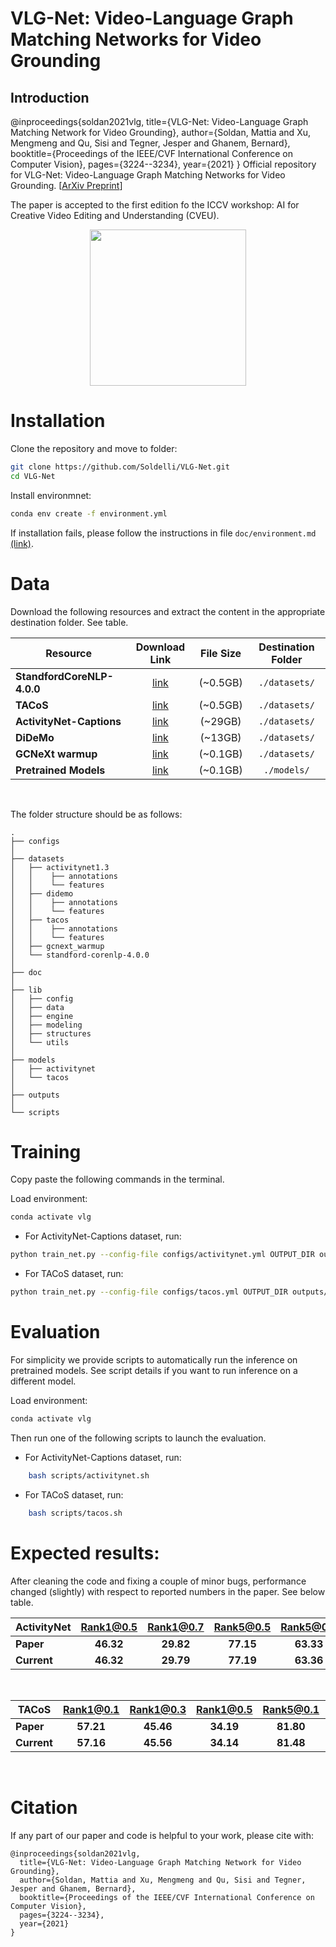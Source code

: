 # VLG-Net: Video-Language Graph Matching Networks for Video Grounding

## Introduction
@inproceedings{soldan2021vlg,
  title={VLG-Net: Video-Language Graph Matching Network for Video Grounding},
  author={Soldan, Mattia and Xu, Mengmeng and Qu, Sisi and Tegner, Jesper and Ghanem, Bernard},
  booktitle={Proceedings of the IEEE/CVF International Conference on Computer Vision},
  pages={3224--3234},
  year={2021}
}
Official repository for VLG-Net: Video-Language Graph Matching Networks for Video Grounding. [[ArXiv Preprint](https://arxiv.org/abs/2011.10132)]

The paper is accepted to the first edition fo the ICCV workshop: AI for Creative Video Editing and Understanding (CVEU).

<div align="center" valign="middle"><img height="250px" src="https://drive.google.com/uc?export=view&id=1rHynEtDmSN1Kn0qsPlYyJUhidMqCOY0m"></div>


# Installation

Clone the repository and move to folder:
```bash
git clone https://github.com/Soldelli/VLG-Net.git
cd VLG-Net
```

Install environmnet:
```bash
conda env create -f environment.yml
```

If installation fails, please follow the instructions in file `doc/environment.md` [(link)](doc/environment.md).

# Data
Download the following resources and extract the content in the appropriate destination folder. See table. 

| **Resource** | Download Link  | File Size | Destination Folder |
| ----         |:-----:         |:-----:    |  :-----:    |
| **StandfordCoreNLP-4.0.0** |  [link](https://drive.google.com/file/d/1lwNSgL4Xvcx-ssEBt1hNhUpcK5Zc2YRU/view?usp=sharing) | (~0.5GB) | `./datasets/`|
| **TACoS**                  |  [link](https://drive.google.com/file/d/1p7Fim1zIojGPH3gUjeQsU3YzZKTIK7Ls/view?usp=sharing) | (~0.5GB) | `./datasets/`|
| **ActivityNet-Captions**   |  [link](https://drive.google.com/file/d/11LmWxRHCOW3fhCi9usTZT2otR4hQHmrF/view?usp=sharing) | (~29GB)  | `./datasets/`|
| **DiDeMo**                 |  [link](https://drive.google.com/file/d/1-GIVOvr-zEKNe7yezYAxg37OJLdE7g4I/view?usp=sharing) | (~13GB)  | `./datasets/`|
| **GCNeXt warmup**          |  [link](https://drive.google.com/file/d/1KLuKR_Wv1-wrAL1qyzN85XN4-GTCavHV/view?usp=sharing) | (~0.1GB) | `./datasets/`|
| **Pretrained Models**      |  [link](https://drive.google.com/file/d/1r6rQHvfBNaVUQB6DPJ3hZ1dx3wN4T4Y5/view?usp=sharing) | (~0.1GB) | `./models/`  |

</br>

The folder structure should be as follows:
```
.
├── configs
│
├── datasets
│   ├── activitynet1.3
│   │    ├── annotations
│   │    └── features
│   ├── didemo
│   │    ├── annotations
│   │    └── features
│   ├── tacos
│   │    ├── annotations
│   │    └── features
│   ├── gcnext_warmup
│   └── standford-corenlp-4.0.0
│
├── doc
│
├── lib
│   ├── config
│   ├── data
│   ├── engine
│   ├── modeling
│   ├── structures
│   └── utils
│
├── models
│   ├── activitynet
│   └── tacos
│
├── outputs
│
└── scripts
```

# Training

Copy paste the following commands in the terminal. </br>

Load environment: 
```bash
conda activate vlg
```

- For ActivityNet-Captions dataset, run:
```bash
python train_net.py --config-file configs/activitynet.yml OUTPUT_DIR outputs/activitynet
```

- For TACoS dataset, run: 
```bash
python train_net.py --config-file configs/tacos.yml OUTPUT_DIR outputs/tacos
```

# Evaluation
For simplicity we provide scripts to automatically run the inference on pretrained models. See script details if you want to run inference on a different model. </br>

Load environment: 
```bash
conda activate vlg
```

Then run one of the following scripts to launch the evaluation. 

- For ActivityNet-Captions dataset, run:
```bash
    bash scripts/activitynet.sh
```

- For TACoS dataset, run: 
```bash
    bash scripts/tacos.sh
```

# Expected results:
After cleaning the code and fixing a couple of minor bugs, performance changed (slightly) with respect to reported numbers in the paper. See below table.

| **ActivityNet** | Rank1@0.5 | Rank1@0.7 | Rank5@0.5 | Rank5@0.7 |
| ---- |:-----:|:-----:|:-----:|:-----:|
| **Paper**   |  **46.32** | **29.82** |  **77.15** | **63.33** |
| **Current** |  **46.32** | **29.79** |  **77.19** | **63.36** |
</br>

| **TACoS** | Rank1@0.1 | Rank1@0.3 | Rank1@0.5 | Rank5@0.1 | Rank5@0.3 | Rank5@0.5 |
| ---- |:-------------:| :-----:|:-----:|:-----:|:-----:|:-----:|
| **Paper**   | **57.21** | **45.46** | **34.19** | **81.80** | **70.38** | **56.56** |
| **Current** | **57.16** | **45.56** | **34.14** | **81.48** | **70.13** | **56.34** |
</br>


# Citation
If any part of our paper and code is helpful to your work, please  cite with:
```
@inproceedings{soldan2021vlg,
  title={VLG-Net: Video-Language Graph Matching Network for Video Grounding},
  author={Soldan, Mattia and Xu, Mengmeng and Qu, Sisi and Tegner, Jesper and Ghanem, Bernard},
  booktitle={Proceedings of the IEEE/CVF International Conference on Computer Vision},
  pages={3224--3234},
  year={2021}
}
```

